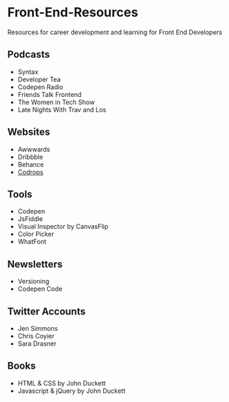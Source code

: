 # Front-End-Resources
Resources for career development and learning for Front End Developers

## Podcasts
* Syntax
* Developer Tea
* Codepen Radio
* Friends Talk Frontend
* The Women in Tech Show
* Late Nights With Trav and Los

## Websites
* Awwwards
* Dribbble
* Behance
* [Codrops](https://tympanus.net/codrops/)

## Tools
* Codepen
* JsFiddle
* Visual Inspector by CanvasFlip
* Color Picker
* WhatFont

## Newsletters
* Versioning
* Codepen 
Code

## Twitter Accounts
* Jen Simmons
* Chris Coyier
* Sara Drasner

## Books
* HTML & CSS by John Duckett
* Javascript & jQuery by John Duckett

